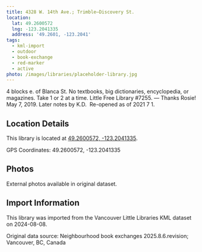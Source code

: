 ```yaml
---
title: 4328 W. 14th Ave.; Trimble—Discovery St.
location:
  lat: 49.2600572
  lng: -123.2041335
  address: '49.2601, -123.2041'
tags:
  - kml-import
  - outdoor
  - book-exchange
  - red-marker
  - active
photo: /images/libraries/placeholder-library.jpg
---
```

4 blocks e. of Blanca St.
No textbooks, big dictionaries, encyclopedia, or magazines. Take 1 or 2 at a time.
Little Free Library #7255.
— Thanks Rosie!  May 7, 2019.
Later notes by K.D.  Re-opened as of 2021 7 1.

## Location Details

This library is located at [49.2600572, -123.2041335](https://www.google.com/maps?q=49.2600572,-123.2041335).

GPS Coordinates: 49.2600572, -123.2041335

## Photos

External photos available in original dataset.

## Import Information

This library was imported from the Vancouver Little Libraries KML dataset on 2024-08-08.

Original data source: Neighbourhood book exchanges 2025.8.6.revision; Vancouver, BC, Canada
